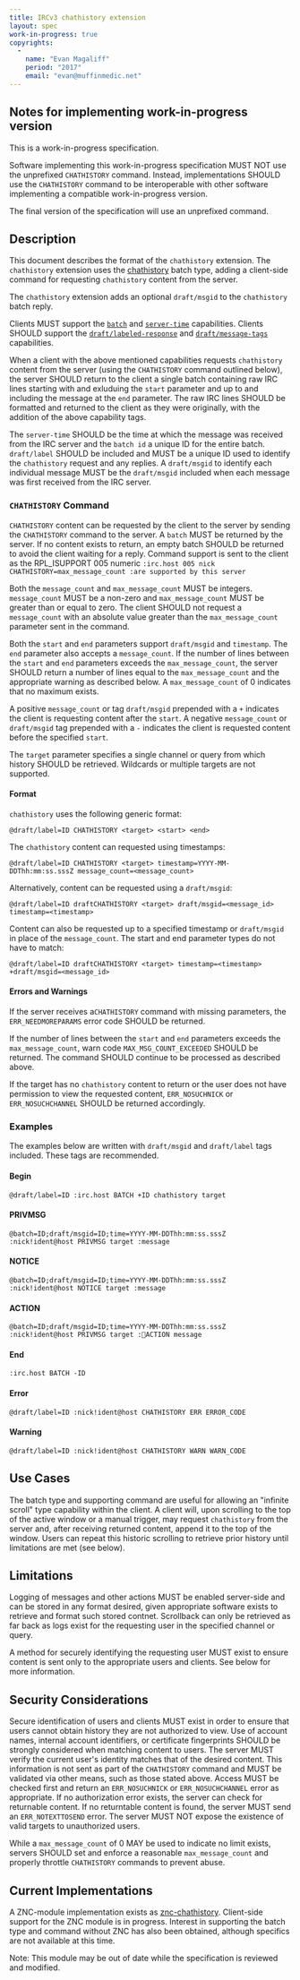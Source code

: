 ```yaml
---
title: IRCv3 chathistory extension
layout: spec
work-in-progress: true
copyrights:
  -
    name: "Evan Magaliff"
    period: "2017"
    email: "evan@muffinmedic.net"
---
```

## Notes for implementing work-in-progress version
This is a work-in-progress specification.

Software implementing this work-in-progress specification MUST NOT use the unprefixed `CHATHISTORY` command. Instead, implementations SHOULD use the `CHATHISTORY` command to be interoperable with other software implementing a compatible work-in-progress version.

The final version of the specification will use an unprefixed command.

## Description
This document describes the format of the `chathistory` extension. The `chathistory` extension uses the [chathistory][batch/chathistory] batch type, adding a client-side command for requesting `chathistory` content from the server.

The `chathistory` extension adds an optional `draft/msgid` to the `chathistory` batch reply.

Clients MUST support the [`batch`][batch] and [`server-time`][server-time] capabilities. Clients SHOULD support the [`draft/labeled-response`][draft/labeled-response] and [`draft/message-tags`][draft/message-tags] capabilities.

When a client with the above mentioned capabilities requests `chathistory` content from the server (using the `CHATHISTORY` command outlined below), the server SHOULD return to the client a single batch containing raw IRC lines starting with and exluduing the `start` parameter and up to and including the message at the `end` parameter. The raw IRC lines SHOULD be formatted and returned to the client as they were originally, with the addition of the above capability tags.

The `server-time` SHOULD be the time at which the message was received from the IRC server and the `batch id` a unique ID for the entire batch. `draft/label` SHOULD be included and MUST be a unique ID used to identify the `chathistory` request and any replies. A `draft/msgid` to identify each individual message MUST be the `draft/msgid` included when each message was first received from the IRC server.

### `CHATHISTORY` Command
`CHATHISTORY` content can be requested by the client to the server by sending the `CHATHISTORY` command to the server. A `batch` MUST be returned by the server. If no content exists to return, an empty batch SHOULD be returned to avoid the client waiting for a reply. Command support is sent to the client as the RPL_ISUPPORT 005 numeric `:irc.host 005 nick CHATHISTORY=max_message_count :are supported by this server`

Both the `message_count` and `max_message_count` MUST be integers. `message_count` MUST be a non-zero and `max_message_count` MUST be greater than or equal to zero. The client SHOULD not request a `message_count` with an absolute value greater than the `max_message_count` parameter sent in the command.

Both the `start` and `end` parameters support `draft/msgid` and `timestamp`. The `end` parameter also accepts a `message_count`. If the number of lines between the `start` and `end` parameters exceeds the `max_message_count`, the server SHOULD return a number of lines equal to the `max_message_count` and the appropriate warning as described below. A `max_message_count` of 0 indicates that no maximum exists.

A positive `message_count` or tag `draft/msgid` prepended with a `+` indicates the client is requesting content after the `start`. A negative  `message_count` or `draft/msgid` tag prepended with a `-` indicates the client is requested content before the specified `start`.

The `target` parameter specifies a single channel or query from which history SHOULD be retrieved. Wildcards or multiple targets are not supported.

#### Format
`chathistory` uses the following generic format:

    @draft/label=ID CHATHISTORY <target> <start> <end>

The `chathistory` content can requested using timestamps:

    @draft/label=ID CHATHISTORY <target> timestamp=YYYY-MM-DDThh:mm:ss.sssZ message_count=<message_count>

Alternatively, content can be requested using a `draft/msgid`:

    @draft/label=ID draftCHATHISTORY <target> draft/msgid=<message_id> timestamp=<timestamp>

Content can also be requested up to a specified timestamp or `draft/msgid` in place of the `message_count`. The start and end parameter types do not have to match:

    @draft/label=ID draftCHATHISTORY <target> timestamp=<timestamp> +draft/msgid=<message_id>   

#### Errors and Warnings
If the server receives a`CHATHISTORY` command with missing parameters, the `ERR_NEEDMOREPARAMS` error code SHOULD be returned.

If the number of lines between the `start` and `end` parameters exceeds the `max_message_count`, warn code `MAX_MSG_COUNT_EXCEEDED` SHOULD be returned. The command SHOULD continue to be processed as described above.

If the target has no `chathistory` content to return or the user does not have permission to view the requested content, `ERR_NOSUCHNICK` or `ERR_NOSUCHCHANNEL` SHOULD be returned accordingly.

### Examples
The examples below are written with `draft/msgid` and `draft/label` tags included. These tags are recommended.

#### Begin
    @draft/label=ID :irc.host BATCH +ID chathistory target
#### PRIVMSG
    @batch=ID;draft/msgid=ID;time=YYYY-MM-DDThh:mm:ss.sssZ :nick!ident@host PRIVMSG target :message
#### NOTICE
    @batch=ID;draft/msgid=ID;time=YYYY-MM-DDThh:mm:ss.sssZ :nick!ident@host NOTICE target :message
#### ACTION
    @batch=ID;draft/msgid=ID;time=YYYY-MM-DDThh:mm:ss.sssZ :nick!ident@host PRIVMSG target :ACTION message
#### End
    :irc.host BATCH -ID
#### Error
    @draft/label=ID :nick!ident@host CHATHISTORY ERR ERROR_CODE
#### Warning
    @draft/label=ID :nick!ident@host CHATHISTORY WARN WARN_CODE

## Use Cases
The batch type and supporting command are useful for allowing an "infinite scroll" type capability within the client. A client will, upon scrolling to the top of the active window or a manual trigger, may request `chathistory` from the server and, after receiving returned content, append it to the top of the window. Users can repeat this historic scrolling to retrieve prior history until limitations are met (see below).

## Limitations
Logging of messages and other actions MUST be enabled server-side and can be stored in any format desired, given appropriate software exists to retrieve and format such stored contnet. Scrollback can only be retrieved as far back as logs exist for the requesting user in the specified channel or query.

A method for securely identifying the requesting user MUST exist to ensure content is sent only to the appropriate users and clients. See below for more information.

## Security Considerations
Secure identification of users and clients MUST exist in order to ensure that users cannot obtain history they are not authorized to view. Use of account names, internal account identifiers, or certificate fingerprints SHOULD be strongly considered when matching content to users. The server MUST verify the current user's identity matches that of the desired content. This information is not sent as part of the `CHATHISTORY` command and MUST be validated via other means, such as those stated above. Access MUST be checked first and return an `ERR_NOSUCHNICK` or `ERR_NOSUCHCHANNEL` error as appropriate. If no authorization error exists, the server can check for returnable content. If no returntable content is found, the server MUST send an `ERR_NOTEXTTOSEND` error. The server MUST NOT expose the existence of valid targets to unauthorized users.

While a `max_message_count` of 0 MAY be used to indicate no limit exists, servers SHOULD set and enforce a reasonable `max_message_count` and properly throttle `CHATHISTORY` commands to prevent abuse.

## Current Implementations
A ZNC-module implementation exists as [znc-chathistory](https://github.com/MuffinMedic/znc-chathistory). Client-side support for the ZNC module is in progress. Interest in supporting the batch type and command without ZNC has also been obtained, although specifics are not available at this time.

Note: This module may be out of date while the specification is reviewed and modified.

[batch]: http://ircv3.net/specs/extensions/batch-3.2.html
[batch/chathistory]: http://ircv3.net/specs/extensions/batch/chathistory-3.3.html
[server-time]: http://ircv3.net/specs/extensions/server-time-3.2.html
[draft/message-tags]: http://ircv3.net/specs/extensions/message-ids.html
[draft/labeled-response]: http://ircv3.net/specs/extensions/labeled-response.html
